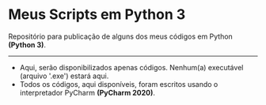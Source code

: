 # Meus Scripts em Python 3

 Repositório para publicação de alguns dos meus códigos em Python **(Python 3)**.
***
* Aqui, serão disponibilizados apenas códigos. Nenhum(a) executável (arquivo '.exe') estará aqui.
* Todos os códigos, aqui disponíveis, foram escritos usando o interpretador PyCharm **(PyCharm 2020)**.

